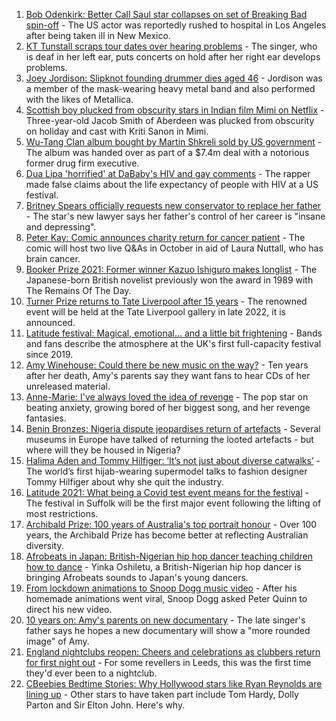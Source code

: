 1. [Bob Odenkirk: Better Call Saul star collapses on set of Breaking Bad spin-off](https://www.bbc.co.uk/news/entertainment-arts-57996085) - The US actor was reportedly rushed to hospital in Los Angeles after being taken ill in New Mexico.
2. [KT Tunstall scraps tour dates over hearing problems](https://www.bbc.co.uk/news/entertainment-arts-57996035) - The singer, who is deaf in her left ear, puts concerts on hold after her right ear develops problems.
3. [Joey Jordison: Slipknot founding drummer dies aged 46](https://www.bbc.co.uk/news/world-us-canada-57993121) - Jordison was a member of the mask-wearing heavy metal band and also performed with the likes of Metallica.
4. [Scottish boy plucked from obscurity stars in Indian film Mimi on Netflix](https://www.bbc.co.uk/news/uk-scotland-north-east-orkney-shetland-57983621) - Three-year-old Jacob Smith of Aberdeen was plucked from obscurity on holiday and cast with Kriti Sanon in Mimi.
5. [Wu-Tang Clan album bought by Martin Shkreli sold by US government](https://www.bbc.co.uk/news/world-us-canada-57992807) - The album was handed over as part of a $7.4m deal with a notorious former drug firm executive.
6. [Dua Lipa 'horrified' at DaBaby's HIV and gay comments](https://www.bbc.co.uk/news/newsbeat-57984070) - The rapper made false claims about the life expectancy of people with HIV at a US festival.
7. [Britney Spears officially requests new conservator to replace her father](https://www.bbc.co.uk/news/entertainment-arts-57982252) - The star's new lawyer says her father's control of her career is "insane and depressing".
8. [Peter Kay: Comic announces charity return for cancer patient](https://www.bbc.co.uk/news/entertainment-arts-57984740) - The comic will host two live Q&As in October in aid of Laura Nuttall, who has brain cancer.
9. [Booker Prize 2021: Former winner Kazuo Ishiguro makes longlist](https://www.bbc.co.uk/news/entertainment-arts-57982282) - The Japanese-born British novelist previously won the award in 1989 with The Remains Of The Day.
10. [Turner Prize returns to Tate Liverpool after 15 years](https://www.bbc.co.uk/news/uk-england-merseyside-57982406) - The renowned event will be held at the Tate Liverpool gallery in late 2022, it is announced.
11. [Latitude festival: Magical, emotional... and a little bit frightening](https://www.bbc.co.uk/news/entertainment-arts-57946872) - Bands and fans describe the atmosphere at the UK's first full-capacity festival since 2019.
12. [Amy Winehouse: Could there be new music on the way?](https://www.bbc.co.uk/news/entertainment-arts-57926362) - Ten years after her death, Amy's parents say they want fans to hear CDs of her unreleased material.
13. [Anne-Marie: I've always loved the idea of revenge](https://www.bbc.co.uk/news/entertainment-arts-57889391) - The pop star on beating anxiety, growing bored of her biggest song, and her revenge fantasies.
14. [Benin Bronzes: Nigeria dispute jeopardises return of artefacts](https://www.bbc.co.uk/news/world-africa-57914111) - Several museums in Europe have talked of returning the looted artefacts - but where will they be housed in Nigeria?
15. [Halima Aden and Tommy Hilfiger: ‘It’s not just about diverse catwalks’](https://www.bbc.co.uk/news/world-57918698) - The world’s first hijab-wearing supermodel talks to fashion designer Tommy Hilfiger about why she quit the industry.
16. [Latitude 2021: What being a Covid test event means for the festival](https://www.bbc.co.uk/news/uk-england-suffolk-57895625) - The festival in Suffolk will be the first major event following the lifting of most restrictions.
17. [Archibald Prize: 100 years of Australia's top portrait honour](https://www.bbc.co.uk/news/world-australia-57967778) - Over 100 years, the Archibald Prize has become better at reflecting Australian diversity.
18. [Afrobeats in Japan: British-Nigerian hip hop dancer teaching children how to dance](https://www.bbc.co.uk/news/world-africa-57949287) - Yinka Oshiletu, a British-Nigerian hip hop dancer is bringing Afrobeats sounds to Japan's young dancers.
19. [From lockdown animations to Snoop Dogg music video](https://www.bbc.co.uk/news/uk-northern-ireland-57916539) - After his homemade animations went viral, Snoop Dogg asked Peter Quinn to direct his new video.
20. [10 years on: Amy's parents on new documentary](https://www.bbc.co.uk/news/entertainment-arts-57850132) - The late singer's father says he hopes a new documentary will show a "more rounded image" of Amy.
21. [England nightclubs reopen: Cheers and celebrations as clubbers return for first night out](https://www.bbc.co.uk/news/uk-57869258) - For some revellers in Leeds, this was the first time they'd ever been to a nightclub.
22. [CBeebies Bedtime Stories: Why Hollywood stars like Ryan Reynolds are lining up](https://www.bbc.co.uk/news/entertainment-arts-57827931) - Other stars to have taken part include Tom Hardy, Dolly Parton and Sir Elton John. Here's why.
